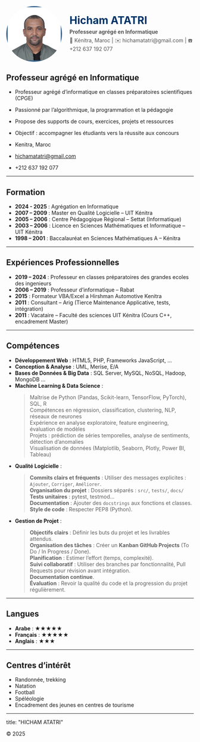<style>
.profile {
  display: flex;
  align-items: center;
  margin-bottom: 20px;
}
.profile img {
  border-radius: 50%;
  width: 150px;
  margin-right: 20px;
}
.profile-info h1 {
  margin: 0;
  font-size: 28px;
  color: #003366;
}
.profile-info p {
  margin: 5px 0;
  color: #555;
}
</style>

<div class="profile">
  <img src="Hicham ATATRI.png" alt="Photo de profil">
  <div class="profile-info">
    <h1>Hicham ATATRI</h1>
    <p><b>Professeur agrégé en Informatique</b></p>
    <p>📍 Kénitra, Maroc | ✉️ hichamatatri@gmail.com | ☎️ +212 637 192 077</p>
  </div>
</div>

## Professeur agrégé en Informatique   
- Professeur agrégé d’informatique en classes préparatoires scientifiques (CPGE)
- Passionné par l’algorithmique, la programmation et la pédagogie
- Propose des supports de cours, exercices, projets et ressources
- Objectif : accompagner les étudiants vers la réussite aux concours
  
- Kenitra, Maroc
- [hichamatatri@gmail.com](mailto:hichamatatri@gmail.com)
- +212 637 192 077  
---

## Formation

- **2024 - 2025** : Agrégation en Informatique   
- **2007 – 2009** : Master en Qualité Logicielle – UIT Kénitra  
- **2005 – 2006** : Centre Pédagogique Régional – Settat (Informatique)  
- **2003 – 2006** : Licence en Sciences Mathématiques et Informatique – UIT Kénitra  
- **1998 – 2001** : Baccalauréat en Sciences Mathématiques A – Kénitra  

---

## Expériences Professionnelles

- **2019 – 2024** : Professeur en classes préparatoires des grandes ecoles des ingenieurs   
- **2006 – 2019** : Professeur d’informatique – Rabat  
- **2015** : Formateur VBA/Excel a Hirshman Automotive Kenitra  
- **2011** : Consultant – Arig (Tierce Maintenance Applicative, tests, intégration)  
- **2011** : Vacataire – Faculté des sciences UIT Kénitra (Cours C++, encadrement Master)  

---

## Compétences

- **Développement Web** : HTML5, PHP, Frameworks JavaScript, ... 
- **Conception & Analyse** : UML, Merise, E/A  
- **Bases de Données & Big Data** : SQL Server, MySQL, NoSQL, Hadoop, MongoDB ...  
- **Machine Learning & Data Science** :
  > Maîtrise de Python (Pandas, Scikit-learn, TensorFlow, PyTorch), SQL, R  
  > Compétences en régression, classification, clustering, NLP, réseaux de neurones  
  > Expérience en analyse exploratoire, feature engineering, évaluation de modèles  
  > Projets : prédiction de séries temporelles, analyse de sentiments, détection d’anomalies  
  > Visualisation de données (Matplotlib, Seaborn, Plotly, Power BI, Tableau)    
- **Qualité Logicielle** :  
  > **Commits clairs et fréquents**  : Utiliser des messages explicites : `Ajouter`, `Corriger`, `Améliorer`.  
  > **Organisation du projet** : Dossiers séparés : `src/`, `tests/`, `docs/`  
  > **Tests unitaires**  : pytest, testmod...  
  > **Documentation**  : Ajouter des `docstrings` aux fonctions et classes.  
  > **Style de code**  : Respecter PEP8 (Python).  
- **Gestion de Projet** :  
  > **Objectifs clairs**  : Définir les buts du projet et les livrables attendus.  
  > **Organisation des tâches**  : Créer un **Kanban GitHub Projects** (To Do / In Progress / Done).  
  > **Planification**  : Estimer l’effort (temps, complexité).  
  > **Suivi collaboratif**  : Utiliser des branches par fonctionnalité, Pull Requests pour révision avant intégration.  
  > **Documentation continue**.  
  > **Évaluation**  : Revoir la qualité du code et la progression du projet régulièrement.   

---

## Langues 

- **Arabe** : ★★★★★  
- **Français** : ★★★★★  
- **Anglais** : ★★★  

---

## Centres d’intérêt

- Randonnée, trekking  
- Natation  
- Football  
- Spéléologie  
- Encadrement des jeunes en centres de tourisme  

---
title: "HICHAM ATATRI"

© 2025
